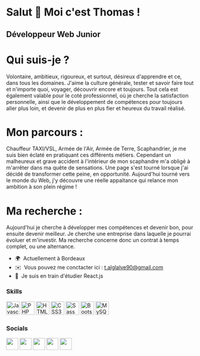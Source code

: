 Salut 👋 Moi c'est Thomas !
=========================

Développeur Web Junior
----------------------

# Qui suis-je ?
Volontaire, ambitieux, rigoureux, et surtout, désireux d'apprendre et ce, dans tous les domaines. J'aime la culture générale, tester et savoir faire tout et n'importe quoi, voyager, découvrir encore et toujours. Tout cela est également valable pour le coté professionnel, où je cherche la satisfaction personnelle, ainsi que le développement de compétences pour toujours aller plus loin, et devenir de plus en plus fier et heureux du travail réalisé.

# Mon parcours :
Chauffeur TAXI/VSL, Armée de l'Air, Armée de Terre, Scaphandrier, je me suis bien éclaté en pratiquant ces différents métiers. Cependant un malheureux et grave accident à l'intérieur de mon scaphandre m'a obligé à m'arrêter dans ma quête de sensations. Une page s'est tourné lorsque j'ai décidé de transformer cette peine, en opportunité. Aujourd'hui tourné vers le monde du Web, j'y découvre une réelle appaitance qui relance mon ambition à son plein régime !

# Ma recherche :
Aujourd'hui je cherche à développer mes compétences et devenir bon, pour ensuite devenir meilleur. Je cherche une entreprise dans laquelle je pourrai évoluer et m'investir. Ma recherche concerne donc un contrat à temps complet, ou une alternance.

* 🌍  Actuellement à Bordeaux
* ✉️  Vous pouvez me conctacter ici : [t.alglalve90@gmail.com](mailto:t.alglalve90@gmail.com)
* 🧠  Je suis en train d'étudier React.js

### Skills

<p align="left">
<a href="https://developer.mozilla.org/en-US/docs/Web/JavaScript" target="_blank" rel="noreferrer"><img src="https://raw.githubusercontent.com/danielcranney/readme-generator/main/public/icons/skills/javascript-colored.svg" width="36" height="36" alt="Javascript" /></a>
<a href="https://www.php.net/" target="_blank" rel="noreferrer"><img src="https://raw.githubusercontent.com/danielcranney/readme-generator/main/public/icons/skills/php-colored.svg" width="36" height="36" alt="PHP" /></a>
<a href="https://developer.mozilla.org/en-US/docs/Glossary/HTML5" target="_blank" rel="noreferrer"><img src="https://raw.githubusercontent.com/danielcranney/readme-generator/main/public/icons/skills/html5-colored.svg" width="36" height="36" alt="HTML5" /></a>
<a href="https://www.w3.org/TR/CSS/#css" target="_blank" rel="noreferrer"><img src="https://raw.githubusercontent.com/danielcranney/readme-generator/main/public/icons/skills/css3-colored.svg" width="36" height="36" alt="CSS3" /></a>
<a href="https://sass-lang.com/" target="_blank" rel="noreferrer"><img src="https://raw.githubusercontent.com/danielcranney/readme-generator/main/public/icons/skills/sass-colored.svg" width="36" height="36" alt="Sass" /></a>
<a href="https://getbootstrap.com/" target="_blank" rel="noreferrer"><img src="https://raw.githubusercontent.com/danielcranney/readme-generator/main/public/icons/skills/bootstrap-colored.svg" width="36" height="36" alt="Bootstrap" /></a>
<a href="https://www.mysql.com/" target="_blank" rel="noreferrer"><img src="https://raw.githubusercontent.com/danielcranney/readme-generator/main/public/icons/skills/mysql-colored.svg" width="36" height="36" alt="MySQL" /></a>
</p>


### Socials

<p align="left"> <a href="https://discord.com/users/Sili#1662" target="_blank" rel="noreferrer"><img src="https://raw.githubusercontent.com/danielcranney/readme-generator/main/public/icons/socials/discord.svg" width="32" height="32" /></a> <a href="https://www.facebook.com/thomas.alglave" target="_blank" rel="noreferrer"><img src="https://raw.githubusercontent.com/danielcranney/readme-generator/main/public/icons/socials/facebook.svg" width="32" height="32" /></a> <a href="https://www.github.com/Silinia" target="_blank" rel="noreferrer"><img src="https://raw.githubusercontent.com/danielcranney/readme-generator/main/public/icons/socials/github.svg" width="32" height="32" /></a> <a href="http://www.instagram.com/thomasoxi" target="_blank" rel="noreferrer"><img src="https://raw.githubusercontent.com/danielcranney/readme-generator/main/public/icons/socials/instagram.svg" width="32" height="32" /></a> <a href="https://www.linkedin.com/in/thomas-alglave-1478aa231/" target="_blank" rel="noreferrer"><img src="https://raw.githubusercontent.com/danielcranney/readme-generator/main/public/icons/socials/linkedin.svg" width="32" height="32" /></a></p>
